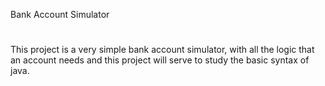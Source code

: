 Bank Account Simulator
#
This project is a very simple bank account simulator, with all the logic that an account needs and this project will serve to study the basic syntax of java.


